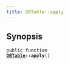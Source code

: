 ```yaml
---
title: DBTable::apply
---
```


## Synopsis

<code>public function <b><a href="DBTable">DBTable</a>::apply</b>()</code>

